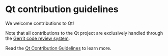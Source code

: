 # Qt contribution guidelines

We welcome contributions to Qt!

Note that all contributions to the Qt project are exclusively handled through the [Gerrit code review system](https://codereview.qt-project.org).

Read the
[Qt Contribution Guidelines](https://wiki.qt.io/Qt_Contribution_Guidelines) to learn more.
